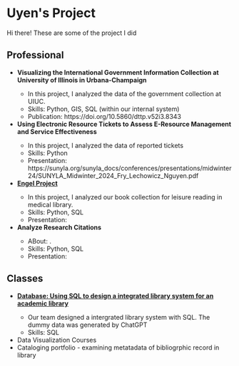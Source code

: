 # Uyen's Project
<p>Hi there! These are some of the project I did </p>

<h2>Professional</h2>
<ul>
  <li><b>Visualizing the International Government Information Collection at University of Illinois in Urbana-Champaign</b></li>
        <ul>
        <li>In this project, I analyzed the data of the government collection at UIUC.</li>
        <li>Skills: Python, GIS, SQL (within our internal system)</li>
        <li>Publication: https://doi.org/10.5860/dttp.v52i3.8343 </li>
      </ul>
  <li><b>Using Electronic Resource Tickets to Assess E-Resource Management and Service Effectiveness</b></li>
        <ul>
        <li>In this project, I analyzed the data of reported tickets</li>
        <li>Skills: Python </li>
        <li>Presentation: https://sunyla.org/sunyla_docs/conferences/presentations/midwinter24/SUNYLA_Midwinter_2024_Fry_Lechowicz_Nguyen.pdf </li>
      </ul>
  <li><b><a href = "https://github.com/uyenn2/engel-public"> Engel Project</a></b></li>  
        <ul>
        <li>In this project, I analyzed our book collection for leisure reading in medical library. </li>
        <li>Skills: Python, SQL </li>
        <li>Presentation: </li>
      </ul>
  <li><b>Analyze Research Citations</b></li>
        <ul>
        <li>ABout: . </li>
        <li>Skills: Python, SQL </li>
        <li>Presentation: </li>
      </ul>
</ul>

<h2>Classes</h2>
<ul>
  <li><b><a href = "https://github.com/uyenn2/database-design-IS455"> Database: Using SQL to design a integrated library system for an academic library</a></b></li>
      <ul>
        <li> Our team designed a intergrated library system with SQL. The dummy data was generated by ChatGPT </li>
        <li>Skills: SQL </li>
      </ul>
  <li>Data Visualization Courses</li>
  <li>Cataloging portfolio - examining metatadata of bibliogrphic record in library</li>
</ul>
